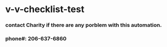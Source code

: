# v-v-checklist-test

### contact Charity if there are any porblem with this automation. 
### phone#: 206-637-6860
